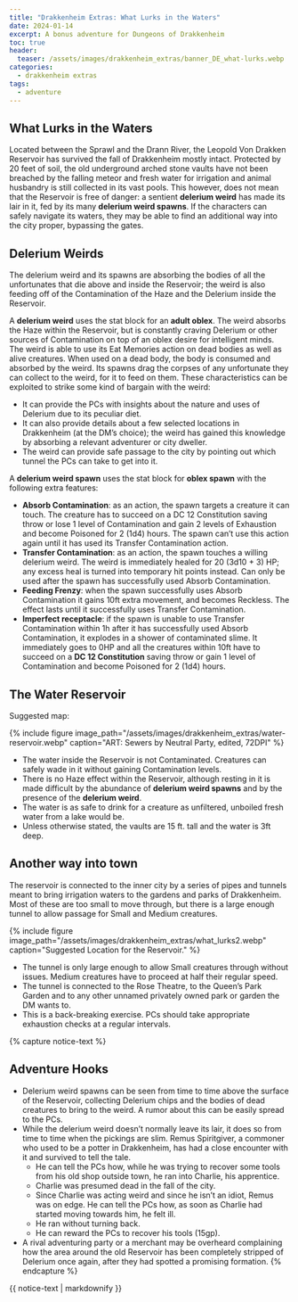 ```yaml
---
title: "Drakkenheim Extras: What Lurks in the Waters"
date: 2024-01-14
excerpt: A bonus adventure for Dungeons of Drakkenheim
toc: true
header:
  teaser: /assets/images/drakkenheim_extras/banner_DE_what-lurks.webp
categories: 
  - drakkenheim extras
tags:
  - adventure
---
```

## What Lurks in the Waters
Located between the Sprawl and the Drann River, the Leopold Von Drakken Reservoir has survived the fall of Drakkenheim mostly intact. Protected by 20 feet of soil, the old underground arched stone vaults have not been breached by the falling meteor and fresh water for irrigation and animal husbandry is still collected in its vast pools.
This however, does not mean that the Reservoir is free of danger: a sentient **delerium weird** has made its lair in it, fed by its many **delerium weird spawns**. 
If the characters can safely navigate its waters, they may be able to find an additional way into the city proper, bypassing the gates.

## Delerium Weirds
The delerium weird and its spawns are absorbing the bodies of all the unfortunates that die above and inside the Reservoir; the weird is also feeding off of the Contamination of the Haze and the Delerium inside the Reservoir.

A **delerium weird** uses the stat block for an **adult oblex**. The weird absorbs the Haze within the Reservoir, but is constantly craving Delerium or other sources of Contamination on top of an oblex desire for intelligent minds. The weird is able to use its Eat Memories action on dead bodies as well as alive creatures. When used on a dead body, the body is consumed and absorbed by the weird. Its spawns drag the corpses of any unfortunate they can collect to the weird, for it to feed on them. 
These characteristics can be exploited to strike some kind of bargain with the weird:
+ It can provide the PCs with insights about the nature and uses of Delerium due to its peculiar diet.
+ It can also provide details about a few selected locations in Drakkenheim (at the DM’s choice); the weird has gained this knowledge by absorbing a relevant adventurer or city dweller. 
+ The weird can provide safe passage to the city by pointing out which tunnel the PCs can take to get into it.

A **delerium weird spawn** uses the stat block for **oblex spawn** with the following extra features:
+ **Absorb Contamination**: as an action, the spawn targets a creature it can touch. The creature has to succeed on a DC 12 Constitution saving throw or lose 1 level of Contamination and gain 2 levels of Exhaustion and become Poisoned for 2 (1d4) hours. The spawn can’t use this action again until it has used its Transfer Contamination action. 
+ **Transfer Contamination**: as an action, the spawn touches a willing delerium weird. The weird is immediately healed for 20 (3d10 + 3) HP; any excess heal is turned into temporary hit points instead. Can only be used after the spawn has successfully used Absorb Contamination.
+ **Feeding Frenzy**: when the spawn successfully uses Absorb Contamination it gains 10ft extra movement, and becomes Reckless. The effect lasts until it successfully uses Transfer Contamination.
+ **Imperfect receptacle**: if the spawn is unable to use Transfer Contamination within 1h after it has successfully used Absorb Contamination, it explodes in a shower of contaminated slime. It immediately goes to 0HP and all the creatures within 10ft have to succeed on a **DC 12 Constitution** saving throw or gain 1 level of Contamination and become Poisoned for 2 (1d4) hours.

## The Water Reservoir
Suggested map:

{% include figure image_path="/assets/images/drakkenheim_extras/water-reservoir.webp" caption="ART: Sewers by Neutral Party, edited, 72DPI" %}

+ The water inside the Reservoir is not Contaminated. Creatures can safely wade in it without gaining Contamination levels.
+ There is no Haze effect within the Reservoir, although resting in it is made difficult by the abundance of **delerium weird spawns** and by the presence of the **delerium weird**.
+ The water is as safe to drink for a creature as unfiltered, unboiled fresh water from a lake would be.
+ Unless otherwise stated, the vaults are 15 ft. tall and the water is 3ft deep.

## Another way into town
The reservoir is connected to the inner city by a series of pipes and tunnels meant to bring irrigation waters to the gardens and parks of Drakkenheim. Most of these are too small to move through, but there is a large enough tunnel to allow passage for Small and Medium creatures.

{% include figure image_path="/assets/images/drakkenheim_extras/what_lurks2.webp" caption="Suggested Location for the Reservoir." %}

+ The tunnel is only large enough to allow Small creatures through without issues. Medium creatures have to proceed at half their regular speed.
+ The tunnel is connected to the Rose Theatre, to the Queen’s Park Garden and to any other unnamed privately owned park or garden the DM wants to.
+ This is a back-breaking exercise. PCs should take appropriate exhaustion checks at a regular intervals.

{% capture notice-text %}
## Adventure Hooks
+ Delerium weird spawns can be seen from time to time above the surface of the Reservoir, collecting Delerium chips and the bodies of dead creatures to bring to the weird. A rumor about this can be easily spread to the PCs.
+ While the delerium weird doesn’t normally leave its lair, it does so from time to time when the pickings are slim. Remus Spiritgiver, a commoner who used to be a potter in Drakkenheim, has had a close encounter with it and survived to tell the tale.
  + He can tell the PCs how, while he was trying to recover some tools from his old shop outside town, he ran into Charlie, his apprentice.
  + Charlie was presumed dead in the fall of the city.
  + Since Charlie was acting weird and since he isn’t an idiot, Remus was on edge. He can tell the PCs how, as soon as Charlie had started moving towards him, he felt ill.
  + He ran without turning back.
  + He can reward the PCs to recover his tools (15gp).
+ A rival adventuring party or a merchant may be overheard complaining how the area around the old Reservoir has been completely stripped of Delerium once again, after they had spotted a promising formation.
{% endcapture %}
<div class="notice">
  {{ notice-text | markdownify }}
</div>
